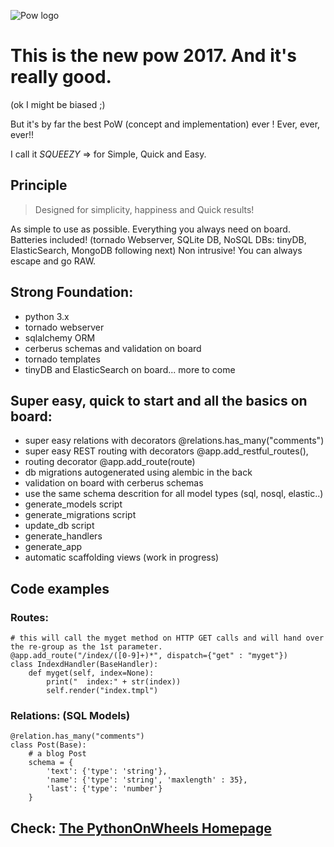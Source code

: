 
![Pow logo](http://www.pythononwheels.org/static/images/pow_logo_300.png)


# This is the new pow 2017. And it's really good. 
(ok I might be biased ;)

But it's by far the best PoW (concept and implementation) ever !
Ever, ever, ever!!

I call it *SQUEEZY* => for Simple, Quick and Easy.

## Principle

> Designed for simplicity, happiness and Quick results!

As simple to use as possible. Everything you always need on board. 
Batteries included! (tornado Webserver, SQLite DB, NoSQL DBs: tinyDB, ElasticSearch, MongoDB following next)
Non intrusive! You can always escape and go RAW. 


## Strong Foundation:
* python 3.x
* tornado webserver
* sqlalchemy ORM
* cerberus schemas and validation on board
* tornado templates
* tinyDB and ElasticSearch on board... more to come

## Super easy, quick to start and all the basics on board:
* super easy relations with decorators @relations.has_many("comments")
* super easy REST routing with decorators @app.add\_restful\_routes(), 
* routing decorator @app.add_route(route)
* db migrations autogenerated using alembic in the back 
* validation on board with cerberus schemas
* use the same schema descrition for all model types (sql, nosql, elastic..)
* generate_models script
* generate_migrations script 
* update_db script
* generate_handlers 
* generate_app
* automatic scaffolding views (work in progress)

## Code examples

### Routes:

    # this will call the myget method on HTTP GET calls and will hand over the re-group as the 1st parameter.
    @app.add_route("/index/([0-9]+)*", dispatch={"get" : "myget"})
    class IndexdHandler(BaseHandler):
        def myget(self, index=None):
            print("  index:" + str(index))
            self.render("index.tmpl")

### Relations: (SQL Models)

    @relation.has_many("comments")
    class Post(Base):
        # a blog Post
        schema = {
            'text': {'type': 'string'},
            'name': {'type': 'string', 'maxlength' : 35},
            'last': {'type': 'number'}
        }


## Check: [The PythonOnWheels Homepage](http://www.pythononwheels.org)



    